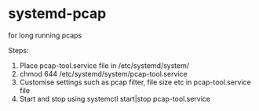 # systemd-pcap
for long running pcaps

Steps:
1. Place pcap-tool.service file in /etc/systemd/system/
2. chmod 644 /etc/systemd/system/pcap-tool.service
3. Customise settings such as pcap filter, file size etc in pcap-tool.service file
4. Start and stop using systemctl start|stop pcap-tool.service
